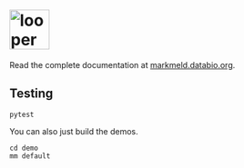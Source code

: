 # <img src="docs/img/markmeld_logo_dark.svg" alt="looper logo" height="70">

Read the complete documentation at [markmeld.databio.org](https://markmeld.databio.org).

## Testing

```
pytest
```

You can also just build the demos.

```
cd demo
mm default
```


